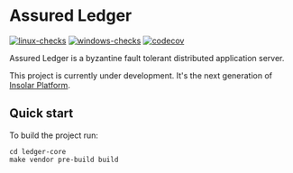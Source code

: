 # Assured Ledger

[![linux-checks](https://github.com/insolar/assured-ledger/workflows/linux-checks/badge.svg)](https://github.com/insolar/assured-ledger/actions?query=workflow%3Alinux-checks+branch%3Amaster)
[![windows-checks](https://github.com/insolar/assured-ledger/workflows/windows-checks/badge.svg)](https://github.com/insolar/assured-ledger/actions?query=workflow%3Awindows-checks+branch%3Amaster)
[![codecov](https://codecov.io/gh/insolar/assured-ledger/branch/master/graph/badge.svg)](https://codecov.io/gh/insolar/assured-ledger)

Assured Ledger is a byzantine fault tolerant distributed application server.

This project is currently under development. It's the next generation of [Insolar Platform](https://github.com/insolar/insolar).

## Quick start

To build the project run:

```
cd ledger-core
make vendor pre-build build
````
